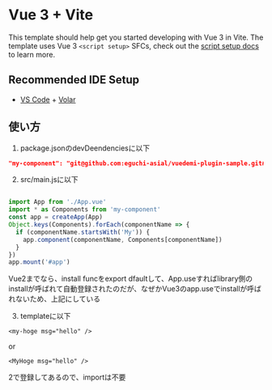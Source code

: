 # Vue 3 + Vite

This template should help get you started developing with Vue 3 in Vite. The template uses Vue 3 `<script setup>` SFCs, check out the [script setup docs](https://v3.vuejs.org/api/sfc-script-setup.html#sfc-script-setup) to learn more.

## Recommended IDE Setup

- [VS Code](https://code.visualstudio.com/) + [Volar](https://marketplace.visualstudio.com/items?itemName=Vue.volar)

## 使い方

1. package.jsonのdevDeendenciesに以下

```package.json
"my-component": "git@github.com:eguchi-asial/vuedemi-plugin-sample.git#main"
```

2. src/main.jsに以下

```main.js

import App from './App.vue'
import * as Components from 'my-component'
const app = createApp(App)
Object.keys(Components).forEach(componentName => {
  if (componentName.startsWith('My')) {
    app.component(componentName, Components[componentName])
  }
})
app.mount('#app')

```

Vue2までなら、install funcをexport dfaultして、App.useすればlibrary側のinstallが呼ばれて自動登録されたのだが、なぜかVue3のapp.useでinstallが呼ばれないため、上記にしている

3. templateに以下

```
<my-hoge msg="hello" />
```

or 

```
<MyHoge msg="hello" />
```

2で登録してあるので、importは不要
